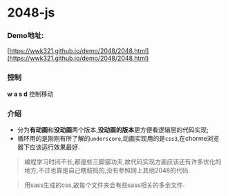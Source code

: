 # 2048-js

### Demo地址:
[https://wwk321.github.io/demo/2048/2048.html](https://wwk321.github.io/demo/2048/2048.html)

### 控制
**w a s d** 控制移动

### 介绍
* 分为**有动画**和**没动画**两个版本,**没动画的版本**更方便看逻辑层的代码实现;
* 循环用的是刚刚有所了解的`underscore`,动画实现用的是`css3`,在chorme浏览器下应该运行效果最好.

> 编程学习时间不长,都是些三脚猫功夫,故代码实现方面应该还有许多优化的地方,不过也算是自己瞎鼓捣的,没有参照网上其他2048的代码.

> 用sass生成的css,故每个文件夹会有些sass相关的多余文件.
